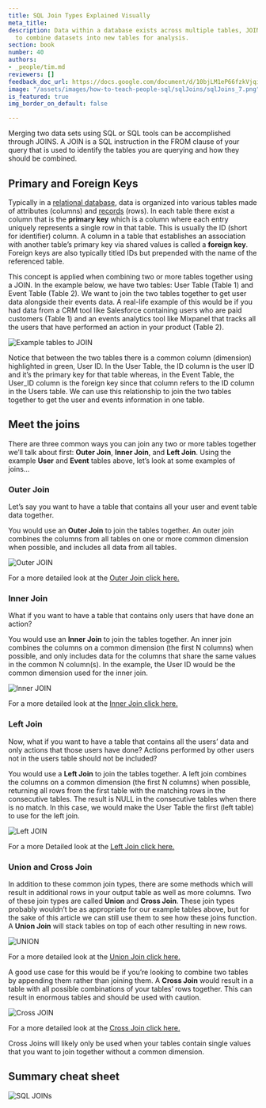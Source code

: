 ```yaml
---
title: SQL Join Types Explained Visually
meta_title:
description: Data within a database exists across multiple tables, JOINs allow you
  to combine datasets into new tables for analysis.
section: book
number: 40
authors:
- _people/tim.md
reviewers: []
feedback_doc_url: https://docs.google.com/document/d/10bjLM1eP66fzkVjqiqNzfl0DAev1wqB1W-jbyRddiWg/edit?usp=sharing
image: "/assets/images/how-to-teach-people-sql/sqlJoins/sqlJoins_7.png"
is_featured: true
img_border_on_default: false

---
```

Merging two data sets using SQL or SQL tools can be accomplished through JOINS. A JOIN is a SQL instruction in the FROM clause of your query that is used to identify the tables you are querying and how they should be combined.

## Primary and Foreign Keys

Typically in a [relational database](https://en.wikipedia.org/wiki/Relational_database/), data is organized into various tables made of attributes (columns) and [records](https://en.wikipedia.org/wiki/Relational_database/) (rows). In each table there exist a column that is the **primary key** which is a column where each entry uniquely represents a single row in that table. This is usually the ID (short for identifier) column. A column in a table that establishes an association with another table’s primary key via shared values is called a **foreign key**. Foreign keys are also typically titled IDs but prepended with the name of the referenced table.

This concept is applied when combining two or more tables together using a JOIN. In the example below, we have two tables: User Table (Table 1) and Event Table (Table 2). We want to join the two tables together to get user data alongside their events data. A real-life example of this would be if you had data from a CRM tool like Salesforce containing users who are paid customers (Table 1) and an events analytics tool like Mixpanel that tracks all the users that have performed an action in your product (Table 2).

![Example tables to JOIN](/assets/images/how-to-teach-people-sql/sqlJoins/sqlJoins_1.png)

Notice that between the two tables there is a common column (dimension) highlighted in green, User ID. In the User Table, the ID column is the user ID and it’s the primary key for that table whereas, in the Event Table, the User_ID column is the foreign key since that column refers to the ID column in the Users table. We can use this relationship to join the two tables together to get the user and events information in one table.

## Meet the joins

There are three common ways you can join any two or more tables together we’ll talk about first: **Outer Join**, **Inner Join**, and **Left Join**. Using the example **User** and **Event** tables above, let’s look at some examples of joins…

### Outer Join

Let’s say you want to have a table that contains all your user and event table data together.

You would use an **Outer Join** to join the tables together. An outer join combines the columns from all tables on one or more common dimension when possible, and includes all data from all tables.

![Outer JOIN](/assets/images/how-to-teach-people-sql/sqlJoins/sqlJoins_2.png)

For a more detailed look at the [Outer Join click here.](/learn/common-sql-join-types-full-outer-join/)

### Inner Join

What if you want to have a table that contains only users that have done an action?

You would use an **Inner Join** to join the tables together. An inner join combines the columns on a common dimension (the first N columns) when possible, and only includes data for the columns that share the same values in the common N column(s). In the example, the User ID would be the common dimension used for the inner join.

![Inner JOIN](/assets/images/how-to-teach-people-sql/sqlJoins/sqlJoins_3.png)

For a more detailed look at the [Inner Join click here.](/learn/common-sql-join-types-inner-join/)

### Left Join

Now, what if you want to have a table that contains all the users’ data and only actions that those users have done? Actions performed by other users not in the users table should not be included?

You would use a **Left Join** to join the tables together. A left join combines the columns on a common dimension (the first N columns) when possible, returning all rows from the first table with the matching rows in the consecutive tables. The result is NULL in the consecutive tables when there is no match. In this case, we would make the User Table the first (left table) to use for the left join.

![Left JOIN](/assets/images/how-to-teach-people-sql/sqlJoins/sqlJoins_4.png)

For a more Detailed look at the [Left Join click here.](/learn/common-sql-join-types-left-right-join/)

### Union and Cross Join

In addition to these common join types, there are some methods which will result in additional rows in your output table as well as more columns. Two of these join types are called **Union** and **Cross Join**. These join types probably wouldn’t be as appropriate for our example tables above, but for the sake of this article we can still use them to see how these joins function. A **Union Join** will stack tables on top of each other resulting in new rows.

![UNION](/assets/images/how-to-teach-people-sql/sqlJoins/sqlJoins_5.png)

For a more detailed look at the [Union Join click here.](/learn/common-sql-join-types-union/)

A good use case for this would be if you’re looking to combine two tables by appending them rather than joining them. A **Cross Join** would result in a table with all possible combinations of your tables’ rows together. This can result in enormous tables and should be used with caution.

![Cross JOIN](/assets/images/how-to-teach-people-sql/sqlJoins/sqlJoins_6.png)

For a more detailed look at the [Cross Join click here.](/learn/common-sql-join-types-cross-join/)

Cross Joins will likely only be used when your tables contain single values that you want to join together without a common dimension.

## Summary cheat sheet

![SQL JOINs](/assets/images/how-to-teach-people-sql/sqlJoins/sqlJoins_7.png)

